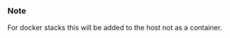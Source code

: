 <!-- usedin: [ _legacy_docker/AddIns/logentries-v1.md, _maestro/AddIns/logentries-v1.md, _node/addins/logentries-v1.md, _rails/AddIns/logentries-v1.md] -->


### Note

For docker stacks this will be added to the host not as a container.




